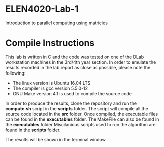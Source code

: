 # ELEN4020-Lab-1
Introduction to parallel computing using matricies 

# Compile Instructions
This lab is written in C and the code was tested on one of the DLab workstation machines in the 3rd/4th year section. In order to emulate the results recorded in the lab report as close as possible, please note the following:

* The linux version is Ubuntu 16.04 LTS
* The compiler is gcc version 5.5.0-12
* GNU Make version 4.1 is used to compile the source code

In order to produce the results, clone the repository and run the **compute.sh** script in the **scripts** folder.
The script will compile all the source code located in the **src** folder.
Once compiled, the executable files can be found in the **executables** folder.
The MakeFile can also be found in the **executables** folder
Miscilanious scripts used to run the algorithm are found in the **scripts** folder.

The results will be shown in the terminal window.
